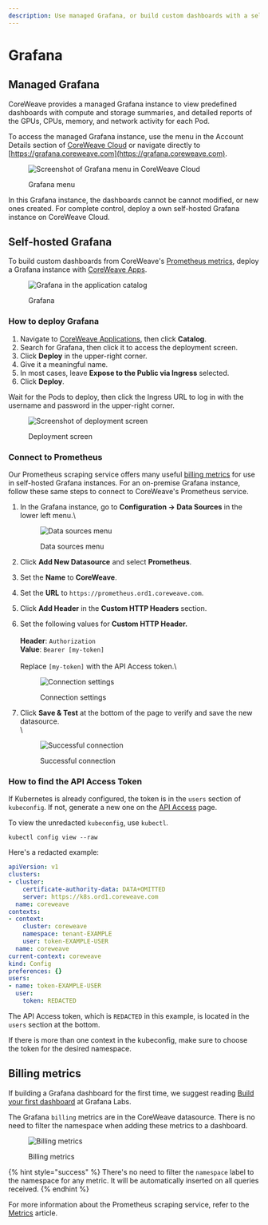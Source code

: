 ```yaml
---
description: Use managed Grafana, or build custom dashboards with a self-hosted instance
---
```


# Grafana

## Managed Grafana <a href="#grafana" id="grafana"></a>

CoreWeave provides a managed Grafana instance to view predefined dashboards with compute and storage summaries, and detailed reports of the GPUs, CPUs, memory, and network activity for each Pod.&#x20;

To access the managed Grafana instance, use the menu in the Account Details section of [CoreWeave Cloud](https://cloud.coreweave.com) or navigate directly to [https://grafana.coreweave.com](https://grafana.coreweave.com).

<div align="left">

<figure><img src="../.gitbook/assets/image (24) (3).png" alt="Screenshot of Grafana menu in CoreWeave Cloud"><figcaption><p>Grafana menu</p></figcaption></figure>

</div>

In this Grafana instance, the dashboards cannot be cannot modified, or new ones created. For complete control, deploy a own self-hosted Grafana instance on CoreWeave Cloud.

## Self-hosted Grafana

To build custom dashboards from CoreWeave's [Prometheus metrics](../../coreweave-kubernetes/prometheus/), deploy a Grafana instance with [CoreWeave Apps](https://apps.coreweave.com).

<div align="left">

<figure><img src="../.gitbook/assets/image (21) (1).png" alt="Grafana in the application catalog"><figcaption><p>Grafana</p></figcaption></figure>

</div>

### How to deploy Grafana

1. Navigate to [CoreWeave Applications](https://apps.coreweave.com), then click **Catalog**.
2. Search for Grafana, then click it to access the deployment screen.
3. Click **Deploy** in the upper-right corner.
4. Give it a meaningful name.
5. In most cases, leave **Expose to the Public via Ingress** selected.
6. Click **Deploy**.

Wait for the Pods to deploy, then click the Ingress URL to log in with the username and password in the upper-right corner.

<figure><img src="../.gitbook/assets/image (13) (5).png" alt="Screenshot of deployment screen"><figcaption><p>Deployment screen</p></figcaption></figure>

### Connect to Prometheus

Our Prometheus scraping service offers many useful [billing metrics](../../coreweave-kubernetes/prometheus/useful-metrics.md) for use in self-hosted Grafana instances. For an on-premise Grafana instance, follow these same steps to connect to CoreWeave's Prometheus service.&#x20;

1.  In the Grafana instance, go to **Configuration -> Data Sources** in the lower left menu.\


    <div align="left">

    <figure><img src="../.gitbook/assets/image (9) (2).png" alt="Data sources menu"><figcaption><p>Data sources menu</p></figcaption></figure>

    </div>


2. Click **Add New Datasource** and select **Prometheus**.
3. Set the **Name** to **CoreWeave**.
4. Set the **URL** to `https://prometheus.ord1.coreweave.com`.
5. Click **Add Header** in the **Custom HTTP Headers** section.
6.  Set the following values for **Custom HTTP Header.** \
    \
    **Header**: `Authorization` \
    **Value**: `Bearer [my-token]`\
    \
    Replace `[my-token]` with the API Access token.\


    <div align="left">

    <figure><img src="../.gitbook/assets/image (11) (2).png" alt="Connection settings"><figcaption><p>Connection settings</p></figcaption></figure>

    </div>
7.  Click **Save & Test** at the bottom of the page to verify and save the new datasource.\
    \


    <div align="left">

    <figure><img src="../.gitbook/assets/image (8) (2).png" alt="Successful connection"><figcaption><p>Successful connection</p></figcaption></figure>

    </div>

### How to find the API Access Token

If Kubernetes is already configured, the token is in the `users` section of `kubeconfig`.  If not, generate a new one on the [API Access](https://cloud.coreweave.com/api-access) page.

To view the unredacted `kubeconfig`, use `kubectl`.

```
kubectl config view --raw
```

Here's a redacted example:

```yaml
apiVersion: v1
clusters:
- cluster:
    certificate-authority-data: DATA+OMITTED
    server: https://k8s.ord1.coreweave.com
  name: coreweave
contexts:
- context:
    cluster: coreweave
    namespace: tenant-EXAMPLE
    user: token-EXAMPLE-USER
  name: coreweave
current-context: coreweave
kind: Config
preferences: {}
users:
- name: token-EXAMPLE-USER
  user:
    token: REDACTED
```

The API Access token, which is `REDACTED` in this example, is located in the `users` section at the bottom.

If there is more than one context in the kubeconfig, make sure to choose the token for the desired namespace.

## Billing metrics

If building a Grafana dashboard for the first time, we suggest reading [Build your first dashboard](https://grafana.com/docs/grafana/latest/getting-started/build-first-dashboard/) at Grafana Labs.

The Grafana `billing` metrics are in the CoreWeave datasource. There is no need to filter the namespace when adding these metrics to a dashboard.

<div align="left">

<figure><img src="../.gitbook/assets/image (4) (1).png" alt="Billing metrics"><figcaption><p>Billing metrics</p></figcaption></figure>

</div>

{% hint style="success" %}
There's no need to filter the `namespace` label to the namespace for any metric. It will be automatically inserted on all queries received.
{% endhint %}

For more information about the Prometheus scraping service, refer to the [Metrics](../../coreweave-kubernetes/prometheus/) article.
